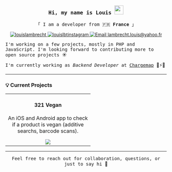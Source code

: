 <!-- Intro  -->
<h3 align="center">
    <samp>Hi, my name is Louis <img src="https://media.giphy.com/media/hvRJCLFzcasrR4ia7z/giphy.gif" width="28">
    </samp>
</h3>

<p align="center"> 
  <samp>
    「 I am a developer from 🇫🇷 <b>France</b> 」
    <br>
  </samp>
</p>

<p align="center">
 <a href="https://www.linkedin.com/in/louis-lambrecht-19b24411a/" target="_blank">
  <img src="https://img.shields.io/badge/LinkedIn-0077B5?style=for-the-badge&logo=linkedin&logoColor=white" alt="louislambrecht"/>
 </a>

 <a href="https://www.instagram.com/lbt_louis.v/" target="_blank">
  <img src="https://img.shields.io/badge/Instagram-fe4164?style=for-the-badge&logo=instagram&logoColor=white" alt="louislbtinstagram" />
 </a> 

<a href="mailto:lambrecht.louis@yahoo.fr">
  <img src="https://img.shields.io/badge/Email-000001?style=for-the-badge&logo=mail.ru&logoColor=white" alt="Email lambrecht.louis@yahoo.fr"/>
</a>
</p>

<p>
<samp>
I'm working on a few projects, mostly in PHP and JavaScript. I'm looking forward to contributing more to open source projects </samp>☀️ 

<samp>I'm currently working as *Backend Developer* at [Chargemap](https://fr.chargemap.com/) </samp>🚗⚡🔋
</p>

---

### 💡 Current Projects

<div align="center">
<table>
  <tr>
    <td align="center" width="250px">
      <h4>321 Vegan</h4>
      <p>
        An iOS and Android app to check if a product is vegan (additive searchs, barcode scans).
      </p>
      <a href="https://github.com/llambrecht/321vegan-app">
        <img src="https://img.shields.io/badge/View%20on%20GitHub-000000?style=for-the-badge&logo=github&logoColor=white" />
      </a>
    </td>
  </tr>
</table>
</div>

---

<p align="center">
<samp> Feel free to reach out for collaboration, questions, or just to say hi </samp> 👋
</p>
